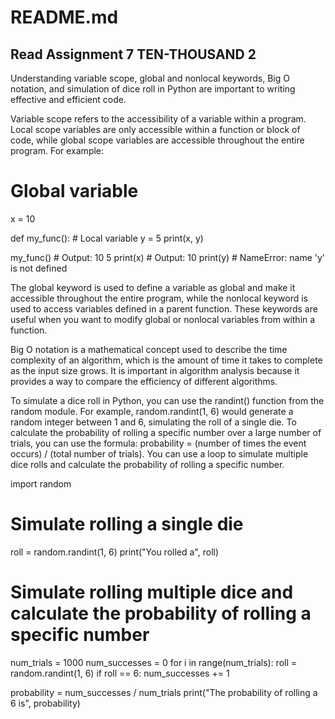 # README.md

## Read Assignment 7 TEN-THOUSAND 2

 Understanding variable scope, global and nonlocal keywords, Big O notation, and simulation of dice roll in Python are important  to writing effective and efficient code.

Variable scope refers to the accessibility of a variable within a program. Local scope variables are only accessible within a function or block of code, while global scope variables are accessible throughout the entire program. For example:

# Global variable
x = 10

def my_func():
    # Local variable
    y = 5
    print(x, y)

my_func()  # Output: 10 5
print(x)   # Output: 10
print(y)   # NameError: name 'y' is not defined

The global keyword is used to define a variable as global and make it accessible throughout the entire program, while the nonlocal keyword is used to access variables defined in a parent function. These keywords are useful when you want to modify global or nonlocal variables from within a function.

Big O notation is a mathematical concept used to describe the time complexity of an algorithm, which is the amount of time it takes to complete as the input size grows. It is important in algorithm analysis because it provides a way to compare the efficiency of different algorithms.

To simulate a dice roll in Python, you can use the randint() function from the random module. For example, random.randint(1, 6) would generate a random integer between 1 and 6, simulating the roll of a single die. To calculate the probability of rolling a specific number over a large number of trials, you can use the formula: probability = (number of times the event occurs) / (total number of trials). You can use a loop to simulate multiple dice rolls and calculate the probability of rolling a specific number.

import random

# Simulate rolling a single die
roll = random.randint(1, 6)
print("You rolled a", roll)

# Simulate rolling multiple dice and calculate the probability of rolling a specific number

num_trials = 1000
num_successes = 0
for i in range(num_trials):
    roll = random.randint(1, 6)
    if roll == 6:
        num_successes += 1

probability = num_successes / num_trials
print("The probability of rolling a 6 is", probability)
